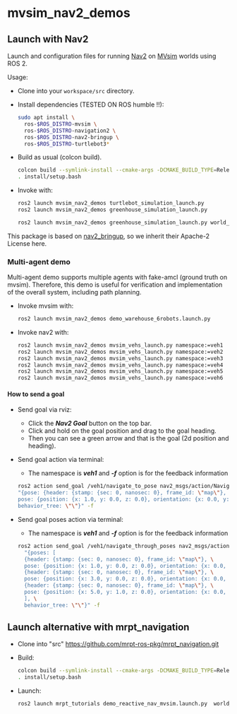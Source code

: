 # mvsim_nav2_demos

## Launch with Nav2

Launch and configuration files for running [Nav2](https://navigation.ros.org/) on [MVsim](https://github.com/MRPT/mvsim) worlds using ROS 2.

Usage:

- Clone into your `workspace/src` directory.
- Install dependencies (TESTED ON ROS humble !!):

  ```bash
  sudo apt install \
    ros-$ROS_DISTRO-mvsim \
    ros-$ROS_DISTRO-navigation2 \
    ros-$ROS_DISTRO-nav2-bringup \
    ros-$ROS_DISTRO-turtlebot3*
  ```

- Build as usual (colcon build).

  ```bash
  colcon build --symlink-install --cmake-args -DCMAKE_BUILD_TYPE=Release
  . install/setup.bash
  ```

- Invoke with:

  ```bash
  ros2 launch mvsim_nav2_demos turtlebot_simulation_launch.py
  ros2 launch mvsim_nav2_demos greenhouse_simulation_launch.py

  ros2 launch mvsim_nav2_demos greenhouse_simulation_launch.py world_file:=$(pwd)/src/mvsim_nav2_demos/launch/demo_greenhouse_jjaa.world.xml
  ```

This package is based on [nav2_bringup](https://github.com/ros-planning/navigation2/tree/main/nav2_bringup), so we inherit their Apache-2 License here.

### Multi-agent demo

Multi-agent demo supports multiple agents with fake-amcl (ground truth on mvsim).
Therefore, this demo is useful for verification and implementation of the overall system, including path planning.

- Invoke mvsim with:

  ```bash
  ros2 launch mvsim_nav2_demos demo_warehouse_6robots.launch.py
  ```

- Invoke nav2 with:

  ```bash
  ros2 launch mvsim_nav2_demos mvsim_vehs_launch.py namespace:=veh1
  ros2 launch mvsim_nav2_demos mvsim_vehs_launch.py namespace:=veh2
  ros2 launch mvsim_nav2_demos mvsim_vehs_launch.py namespace:=veh3
  ros2 launch mvsim_nav2_demos mvsim_vehs_launch.py namespace:=veh4
  ros2 launch mvsim_nav2_demos mvsim_vehs_launch.py namespace:=veh5
  ros2 launch mvsim_nav2_demos mvsim_vehs_launch.py namespace:=veh6
  ```

#### How to send a goal

- Send goal via rviz:

  - Click the ***Nav2 Goal*** button on the top bar.
  - Click and hold on the goal position and drag to the goal heading.
  - Then you can see a green arrow and that is the goal (2d position and heading).

- Send goal action via terminal:

  - The namespace is ***veh1*** and ***-f*** option is for the feedback information

  ```bash
  ros2 action send_goal /veh1/navigate_to_pose nav2_msgs/action/NavigateToPose \
  "{pose: {header: {stamp: {sec: 0, nanosec: 0}, frame_id: \"map\"}, \
  pose: {position: {x: 1.0, y: 0.0, z: 0.0}, orientation: {x: 0.0, y: 0.0, z: 0.0, w: 1.0}}}, \
  behavior_tree: \"\"}" -f
  ```

- Send goal poses action via terminal:

  - The namespace is ***veh1*** and ***-f*** option is for the feedback information

  ```bash
  ros2 action send_goal /veh1/navigate_through_poses nav2_msgs/action/NavigateThroughPoses \
    "{poses: [
    {header: {stamp: {sec: 0, nanosec: 0}, frame_id: \"map\"}, \
    pose: {position: {x: 1.0, y: 0.0, z: 0.0}, orientation: {x: 0.0, y: 0.0, z: 0.0, w: 1.0}}}, \
    {header: {stamp: {sec: 0, nanosec: 0}, frame_id: \"map\"}, \
    pose: {position: {x: 3.0, y: 0.0, z: 0.0}, orientation: {x: 0.0, y: 0.0, z: 0.0, w: 1.0}}}, \
    {header: {stamp: {sec: 0, nanosec: 0}, frame_id: \"map\"}, \
    pose: {position: {x: 5.0, y: 1.0, z: 0.0}, orientation: {x: 0.0, y: 0.0, z: 0.0, w: 1.0}}}, \
    ], \
    behavior_tree: \"\"}" -f
  ```

## Launch alternative with mrpt_navigation

- Clone into "src" https://github.com/mrpt-ros-pkg/mrpt_navigation.git
- Build:

  ```bash
  colcon build --symlink-install --cmake-args -DCMAKE_BUILD_TYPE=Release
  . install/setup.bash
  ```

- Launch:

  ```bash
  ros2 launch mrpt_tutorials demo_reactive_nav_mvsim.launch.py  world_file:=$(pwd)/src/mvsim_nav2_demos/launch/demo_greenhouse_jjaa.world.xml
  ```
